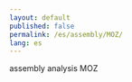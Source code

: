 ```yaml
---
layout: default
published: false
permalink: /es/assembly/MOZ/
lang: es
---
```


assembly analysis MOZ
